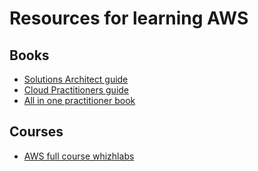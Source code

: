 # Resources for learning AWS

## Books
- [Solutions Architect guide](https://www.amazon.com/Certified-Solutions-Architect-Study-Guide/dp/1119713080/ref=sr_1_8?crid=36P8Q2GMDRFBB&keywords=aws&qid=1640632834&sprefix=a%2Caps%2C217&sr=8-8)
- [Cloud Practitioners guide](https://www.amazon.com/Certified-Cloud-Practitioner-Study-Guide/dp/1119490707/ref=sr_1_7?crid=36P8Q2GMDRFBB&keywords=aws&qid=1640632834&sprefix=a%2Caps%2C217&sr=8-7)
- [All in one practitioner book](https://www.amazon.com/Certified-Cloud-Practitioner-Guide-CLF-C01/dp/1260473872/ref=sr_1_18?crid=36P8Q2GMDRFBB&keywords=aws&qid=1640632834&sprefix=a%2Caps%2C217&sr=8-18)

## Courses
- [AWS full course whizhlabs](https://www.whizlabs.com/aws-solutions-architect-associate/)
